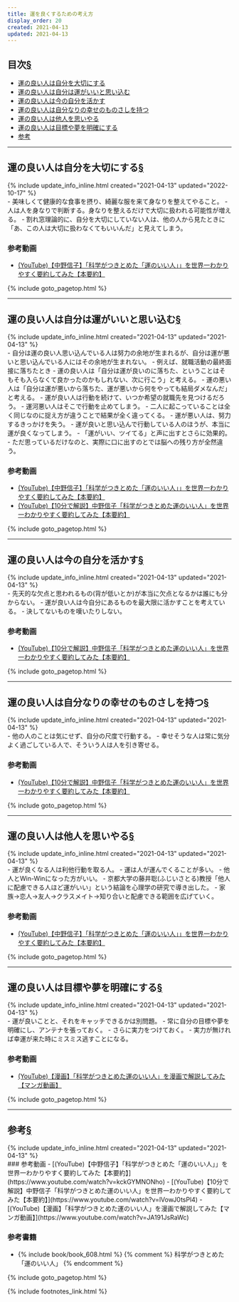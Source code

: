 ```yaml
---
title: 運を良くするための考え方
display_order: 20
created: 2021-04-13
updated: 2021-04-13
---
```


## <a name="index">目次</a><a class="heading-anchor-permalink" href="#目次">§</a>

<ul id="index_ul">
<li><a href="#運の良い人は自分を大切にする">運の良い人は自分を大切にする</a></li>
<li><a href="#運の良い人は自分は運がいいと思い込む">運の良い人は自分は運がいいと思い込む</a></li>
<li><a href="#運の良い人は今の自分を活かす">運の良い人は今の自分を活かす</a></li>
<li><a href="#運の良い人は自分なりの幸せのものさしを持つ">運の良い人は自分なりの幸せのものさしを持つ</a></li>
<li><a href="#運の良い人は他人を思いやる">運の良い人は他人を思いやる</a></li>
<li><a href="#運の良い人は目標や夢を明確にする">運の良い人は目標や夢を明確にする</a></li>
<li><a href="#参考">参考</a></li>
</ul>

* * *
## <a name="運の良い人は自分を大切にする">運の良い人は自分を大切にする</a><a class="heading-anchor-permalink" href="#運の良い人は自分を大切にする">§</a>
<div class="chapter-updated">{% include update_info_inline.html created="2021-04-13" updated="2022-10-17" %}</div>
- 美味しくて健康的な食事を摂り、綺麗な服を来て身なりを整えてやること。
- 人は人を身なりで判断する。身なりを整えるだけで大切に扱われる可能性が増える。
- 割れ窓理論的に、自分を大切にしていない人は、他の人から見たときに「あ、この人は大切に扱わなくてもいいんだ」と見えてしまう。

### 参考動画
- [(YouTube)【中野信子】「科学がつきとめた「運のいい人」」を世界一わかりやすく要約してみた【本要約】](https://www.youtube.com/watch?v=kckGYMNONho)

{% include goto_pagetop.html %}

* * *
## <a name="運の良い人は自分は運がいいと思い込む">運の良い人は自分は運がいいと思い込む</a><a class="heading-anchor-permalink" href="#運の良い人は自分は運がいいと思い込む">§</a>
<div class="chapter-updated">{% include update_info_inline.html created="2021-04-13" updated="2021-04-13" %}</div>
- 自分は運の良い人思い込んでいる人は努力の余地が生まれるが、自分は運が悪いと思い込んでいる人にはその余地が生まれない。
  - 例えば、就職活動の最終面接に落ちたとき
    - 運の良い人は「自分は運が良いのに落ちた、ということはそもそも入らなくて良かったのかもしれない、次に行こう」と考える。
    - 運の悪い人は「自分は運が悪いから落ちた、運が悪いから何をやっても結局ダメなんだ」と考える。
    - 運が良い人は行動を続けて、いつか希望の就職先を見つけるだろう。
    - 運河悪い人はそこで行動を止めてしまう。
    - 二人に起こっていることは全く同じなのに捉え方が違うことで結果が全く違ってくる。
  - 運が悪い人は、努力するきっかけを失う。
  - 運が良いと思い込んで行動している人のほうが、本当に運が良くなってしまう。
- 「運がいい、ツイてる」と声に出すとさらに効果的。
  - ただ思っているだけなのと、実際に口に出すのとでは脳への残り方が全然違う。

### 参考動画
- [(YouTube)【中野信子】「科学がつきとめた「運のいい人」」を世界一わかりやすく要約してみた【本要約】](https://www.youtube.com/watch?v=kckGYMNONho)
- [(YouTube)【10分で解説】中野信子「科学がつきとめた運のいい人」を世界一わかりやすく要約してみた【本要約】](https://www.youtube.com/watch?v=lVowJ0tsPl4)

{% include goto_pagetop.html %}

* * *
## <a name="運の良い人は今の自分を活かす">運の良い人は今の自分を活かす</a><a class="heading-anchor-permalink" href="#運の良い人は今の自分を活かす">§</a>
<div class="chapter-updated">{% include update_info_inline.html created="2021-04-13" updated="2021-04-13" %}</div>
- 先天的な欠点と思われるもの(背が低いとか)が本当に欠点となるかは誰にも分からない。
- 運が良い人は今自分にあるものを最大限に活かすことを考えている。
- 決してないものを嘆いたりしない。

### 参考動画
- [(YouTube)【10分で解説】中野信子「科学がつきとめた運のいい人」を世界一わかりやすく要約してみた【本要約】](https://www.youtube.com/watch?v=lVowJ0tsPl4)

{% include goto_pagetop.html %}

* * *
## <a name="運の良い人は自分なりの幸せのものさしを持つ">運の良い人は自分なりの幸せのものさしを持つ</a><a class="heading-anchor-permalink" href="#運の良い人は自分なりの幸せのものさしを持つ">§</a>
<div class="chapter-updated">{% include update_info_inline.html created="2021-04-13" updated="2021-04-13" %}</div>
- 他の人のことは気にせず、自分の尺度で行動する。
- 幸せそうな人は常に気分よく過ごしている人で、そういう人は人を引き寄せる。

### 参考動画
- [(YouTube)【10分で解説】中野信子「科学がつきとめた運のいい人」を世界一わかりやすく要約してみた【本要約】](https://www.youtube.com/watch?v=lVowJ0tsPl4)

{% include goto_pagetop.html %}

* * *
## <a name="運の良い人は他人を思いやる">運の良い人は他人を思いやる</a><a class="heading-anchor-permalink" href="#運の良い人は他人を思いやる">§</a>
<div class="chapter-updated">{% include update_info_inline.html created="2021-04-13" updated="2021-04-13" %}</div>
- 運が良くなる人は利他行動を取る人。
- 運は人が運んでくることが多い。
- 他人とWin-Winになった方がいい。
- 京都大学の藤井聡(ふじいさとる)教授「他人に配慮できる人ほど運がいい」という結論を心理学の研究で導き出した。
- 家族→恋人→友人→クラスメイト→知り合いと配慮できる範囲を広げていく。

### 参考動画
- [(YouTube)【中野信子】「科学がつきとめた「運のいい人」」を世界一わかりやすく要約してみた【本要約】](https://www.youtube.com/watch?v=kckGYMNONho)

{% include goto_pagetop.html %}

* * *
## <a name="運の良い人は目標や夢を明確にする">運の良い人は目標や夢を明確にする</a><a class="heading-anchor-permalink" href="#運の良い人は目標や夢を明確にする">§</a>
<div class="chapter-updated">{% include update_info_inline.html created="2021-04-13" updated="2021-04-13" %}</div>
- 運が良いことと、それをキャッチできるかは別問題。
  - 常に自分の目標や夢を明確にし、アンテナを張っておく。
- さらに実力をつけておく。
  - 実力が無ければ幸運が来た時にミスミス逃すことになる。

### 参考動画
- [(YouTube)【漫画】「科学がつきとめた運のいい人」を漫画で解説してみた【マンガ動画】](https://www.youtube.com/watch?v=JA191JsRaWc)

{% include goto_pagetop.html %}

* * *
## <a name="参考">参考</a><a class="heading-anchor-permalink" href="#参考">§</a>
<div class="chapter-updated">{% include update_info_inline.html created="2021-04-13" updated="2021-04-13" %}</div>
### 参考動画
- [(YouTube)【中野信子】「科学がつきとめた「運のいい人」」を世界一わかりやすく要約してみた【本要約】](https://www.youtube.com/watch?v=kckGYMNONho)
- [(YouTube)【10分で解説】中野信子「科学がつきとめた運のいい人」を世界一わかりやすく要約してみた【本要約】](https://www.youtube.com/watch?v=lVowJ0tsPl4)
- [(YouTube)【漫画】「科学がつきとめた運のいい人」を漫画で解説してみた【マンガ動画】](https://www.youtube.com/watch?v=JA191JsRaWc)

### 参考書籍
- {% include book/book_608.html %} {% comment %} 科学がつきとめた「運のいい人」 {% endcomment %}

{% include goto_pagetop.html %}

{% include footnotes_link.html %}

